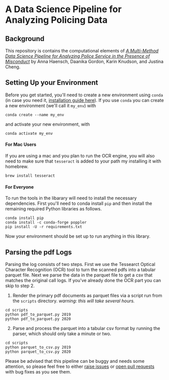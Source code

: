 # A Data Science Pipeline for Analyzing Policing Data
    
## Background

This repository is contains the computational elements of [_A Multi-Method Data Science Pipeline for
Analyzing Police Service in the Presence of Misconduct_]() by Anna Haensch, Daanika Gordon, Karin Knudson, and Justina Cheng.


## Setting Up your Environment
Before you get started, you'll need to create a new environment using `conda` (in case you need it, [installation guide here](https://docs.conda.io/projects/conda/en/latest/user-guide/install/index.html)). If you use `conda` you can 
create a new environment (we'll call it `my_env`) with

```
conda create --name my_env
```

and activate your new environment, with

```
conda activate my_env
```

#### For Mac Users
If you are using a mac and you plan to run the OCR engine, you will also need to make sure that `tesseract` is added to your path my installing it with homebrew.
```
brew install tesseract
```
#### For Everyone

To run the tools in the libarary will need to install the necessary dependencies. First you'll need to conda install 
`pip` and then install the remaining required Python libraries as follows.

```
conda install pip
conda install -c conda-forge poppler
pip install -U -r requirements.txt
```

Now your environment should be set up to run anything in this library. 

## Parsing the pdf Logs
Parsing the log consists of two steps.  First we use the Tessearct Optical Character Recognition (OCR) tool to turn the scanned pdfs into a tabular parquet file. Next we parse the data in the parquet file to get a csv that matches the original call logs.  If you've already done the OCR part you can skip to step 2.

1. Render the primary pdf documents as parquet files via a script run from the `scripts` directory. *warning: this will take several hours.*
```
cd scripts
python pdf_to_parquet.py 2019
python pdf_to_parquet.py 2020
```

2. Parse and process the parquet into a tabular csv format by running the parser, which should only take a minute or two.

```
cd scripts
python parquet_to_csv.py 2019
python parquet_to_csv.py 2020
```

Please be advised that this pipeline can be buggy and needs some attention, so please feel free to either [raise issues](https://docs.github.com/en/issues/tracking-your-work-with-issues/creating-an-issue) or [open pull requests](https://docs.github.com/en/pull-requests/collaborating-with-pull-requests/proposing-changes-to-your-work-with-pull-requests/creating-a-pull-request) with bug fixes as you see them. 


